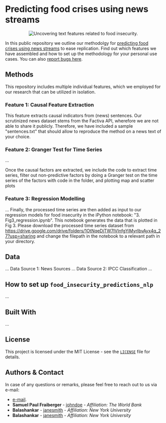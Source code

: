 # Predicting food crises using news streams

<p align="center">
<img src="https://drive.google.com/uc?export=view&id=1XN9RyNp49b5YkX2jsafKCoWoOjS2Yv2O" alt="Uncovering text features related to food insecurity."/>
<p/>

In this public repository we outline our methodolgy for [predicting food crises using news streams](https://www.science.org/doi/10.1126/sciadv.abm3449) to ease replication. Find out which features we have assembled and how to set up the methodology for your personal use cases. You can also [report bugs here](https://github.com/TryShape/tryshape/issues/new/choose).

## Methods
This repository includes multiple individual features, which we employed for our research that can be utilized in isolation.

### Feature 1: Causal Feature Extraction
This feature extracts causal indicators from (news) sentences. Our scrutinized news dataset stems from the Factiva API, wherefore we are not able to share it publicly. Therefore, we have included a sample "sentences.txt" that should allow to reproduce the method on a news text of your choice.

### Feature 2: Granger Test for Time Series
...

Once the causal factors are extracted, we include the code to extract time series, filter out non-predictive factors by doing a Granger test on the time series of the factors with code in the folder, and plotting map and scatter plots



### Feature 3: Regression Modelling
...
Finally, the processed time series are then added as input to our regression models for food insecurity in the iPython notebook: "3. Fig3_regression.ipynb". This notebook generates the data that is plotted in Fig 3. Please download the processed time series dataset from https://drive.google.com/drive/folders/1OtNqeDjTW7IVlnfgYiMyrIbvAyx4q_27?usp=sharing and change the filepath in the notebook to a relevant path in your directory.





## Data
... Data Source 1: News Sources
... Data Source 2: IPCC Classification
...


## How to set up ```food_insecurity_predictions_nlp```
...

## Built With
...

## License
This project is licensed under the MIT License - see the [```LICENSE```](https://github.com/philippzi98/food_insecurity_predictions_nlp/) file for details.


## Authors & Contact
In case of any questions or remarks, please feel free to reach out to us via e-mail:
- [e-mail](mailto:sfraiberger@worldbank.org).
- **Samuel Paul Fraiberger** - [johndoe](https://github.com/johndoe) - *Affiliation: The World Bank*
- **Balashankar** - [janesmith](https://github.com/janesmith) - *Affiliation: New York University*
- **Balashankar** - [janesmith](https://github.com/janesmith) - *Affiliation: New York University*



